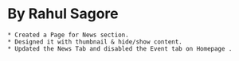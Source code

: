 By Rahul Sagore
===============

	* Created a Page for News section.
	* Designed it with thumbnail & hide/show content.
	* Updated the News Tab and disabled the Event tab on Homepage .